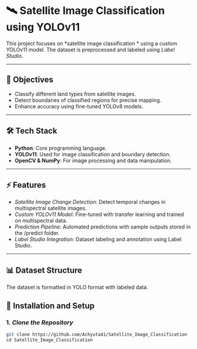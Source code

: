 
# 🛰 Satellite Image Classification  using YOLOv11

This project focuses on *satellite image classification * using a custom YOLOv11 model. The dataset is preprocessed and labeled using *Label Studio*.

---

## 🎯 Objectives
- Classify different land types from satellite images.
- Detect boundaries of classified regions for precise mapping.
- Enhance accuracy using fine-tuned YOLOv8 models.

---

## 🛠️ Tech Stack
- **Python**: Core programming language.
- **YOLOv11**: Used for image classification and boundary detection.
- **OpenCV & NumPy**: For image processing and data manipulation.

---

## ⚡ Features

- *Satellite Image Change Detection:* Detect temporal changes in multispectral satellite images.
- *Custom YOLOv11 Model:* Fine-tuned with transfer learning and trained on multispectral data.
- *Prediction Pipeline:* Automated predictions with sample outputs stored in the /predict folder.
- *Label Studio Integration:* Dataset labeling and annotation using Label Studio.

---

## 📊 Dataset Structure
The dataset is formatted in YOLO format with labeled data.

## 🚀 Installation and Setup

### 1. *Clone the Repository*
```bash
git clone https://github.com/Achyuta41/Satellite_Image_Classification
cd Satellite_Image_Classification

